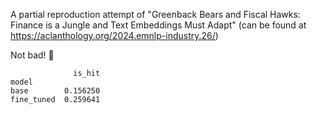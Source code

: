 A partial reproduction attempt of "Greenback Bears and Fiscal Hawks: Finance is a Jungle and Text Embeddings Must Adapt" (can be found at https://aclanthology.org/2024.emnlp-industry.26/)

Not bad! 🙂

```
              is_hit
model
base        0.156250
fine_tuned  0.259641
```
